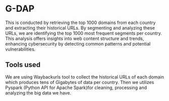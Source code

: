 # G-DAP

This is conducted by retrieving the top 1000 domains from each country and extracting their historical URLs. By segmenting and analyzing these URLs, we are identifying the top 1000 most frequent segments per country. This analysis offers insights into web content structure and trends, enhancing cybersecurity by detecting common patterns and potential vulnerabilities.


## Tools used
We are using Waybackurls tool to collect the historical URLs of each domain which produces tens of Gigabytes of data per country. Then we utilizes Pyspark (Python API for Apache Spark)for cleaning, processing and analyzing the big data we have.
